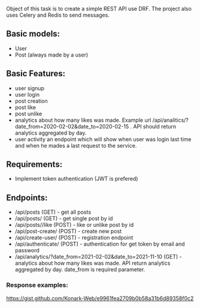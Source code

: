 Object of this task is to create a simple REST API use DRF.
The project also uses Celery and Redis to send messages.


## Basic models:
- User
- Post (always made by a user)

## Basic Features:
- user signup
- user login
- post creation
- post like
- post unlike
- analytics about how many likes was made. Example url /api/analitics/?date_from=2020-02-02&date_to=2020-02-15 . API should return analytics aggregated by day. 
- user activity an endpoint which will show when user was login last time and when he mades a last request to the service.


## Requirements:
- Implement token authentication (JWT is prefered)

## Endpoints:
- /api/posts (GET) - get all posts
- /api/posts/<post-id> (GET) - get single post by id
- /api/posts/<post-id>/like (POST) - like or unlike post by id
- /api/post-create/ (POST) - create new post
- /api/create-user/ (POST) - registration endpoint
- /api/authenticate/ (POST) - authentication for get token by email and password
- /api/analytics/?date_from=2021-02-02&date_to=2021-11-10 (GET) - analytics about how many likes was made. API return 
analytics aggregated by day. date_from is required parameter.

### Response examples:
https://gist.github.com/Konark-Web/e9961fea2709b0b58a31b6d89358f0c2




